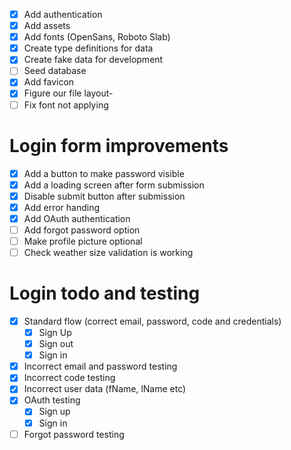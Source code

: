- [x] Add authentication
- [x] Add assets
- [x] Add fonts (OpenSans, Roboto Slab)
- [x] Create type definitions for data
- [x] Create fake data for development
- [ ] Seed database
- [x] Add favicon
- [x] Figure our file layout-
- [ ] Fix font not applying

# Login form improvements

- [x] Add a button to make password visible
- [x] Add a loading screen after form submission
- [x] Disable submit button after submission
- [x] Add error handing
- [x] Add OAuth authentication
- [ ] Add forgot password option
- [ ] Make profile picture optional
- [ ] Check weather size validation is working

# Login todo and testing

- [x] Standard flow (correct email, password, code and credentials)
  - [x] Sign Up
  - [x] Sign out
  - [x] Sign in
- [x] Incorrect email and password testing
- [x] Incorrect code testing
- [x] Incorrect user data (fName, lName etc)
- [x] OAuth testing
  - [x] Sign up
  - [x] Sign in
- [ ] Forgot password testing

